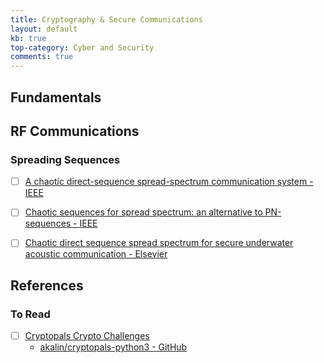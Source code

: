 ```yaml
---
title: Cryptography & Secure Communications
layout: default
kb: true
top-category: Cyber and Security
comments: true
---
```


## Fundamentals


## RF Communications

### Spreading Sequences

- [ ] [A chaotic direct-sequence spread-spectrum communication system - IEEE](https://ieeexplore.ieee.org/document/582834)
- [ ] [Chaotic sequences for spread spectrum: an alternative to PN-sequences - IEEE](https://ieeexplore.ieee.org/document/200803)
- [ ] [Chaotic direct sequence spread spectrum for secure underwater acoustic communication - Elsevier](https://www.sciencedirect.com/science/article/abs/pii/S0003682X15002868)


## References

### To Read

* [ ] [Cryptopals Crypto Challenges](https://cryptopals.com/)
  - [akalin/cryptopals-python3 - GitHub](https://github.com/akalin/cryptopals-python3)

